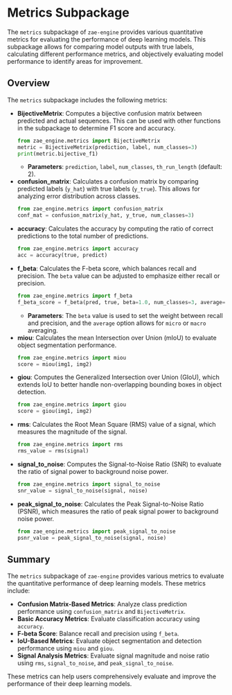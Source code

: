 # Metrics Subpackage

The `metrics` subpackage of `zae-engine` provides various quantitative metrics for evaluating the performance of deep learning models. This subpackage allows for comparing model outputs with true labels, calculating different performance metrics, and objectively evaluating model performance to identify areas for improvement.

## Overview

The `metrics` subpackage includes the following metrics:

- **BijectiveMetrix**: Computes a bijective confusion matrix between predicted and actual sequences. This can be used with other functions in the subpackage to determine F1 score and accuracy.
  ```python
  from zae_engine.metrics import BijectiveMetrix
  metric = BijectiveMetrix(prediction, label, num_classes=3)
  print(metric.bijective_f1)
  ```
  - **Parameters**: `prediction`, `label`, `num_classes`, `th_run_length` (default: 2).
- **confusion_matrix**: Calculates a confusion matrix by comparing predicted labels (`y_hat`) with true labels (`y_true`). This allows for analyzing error distribution across classes.
  ```python
  from zae_engine.metrics import confusion_matrix
  conf_mat = confusion_matrix(y_hat, y_true, num_classes=3)
  ```
- **accuracy**: Calculates the accuracy by computing the ratio of correct predictions to the total number of predictions.
  ```python
  from zae_engine.metrics import accuracy
  acc = accuracy(true, predict)
  ```
- **f_beta**: Calculates the F-beta score, which balances recall and precision. The `beta` value can be adjusted to emphasize either recall or precision.
  ```python
  from zae_engine.metrics import f_beta
  f_beta_score = f_beta(pred, true, beta=1.0, num_classes=3, average='micro')
  ```
  - **Parameters**: The `beta` value is used to set the weight between recall and precision, and the `average` option allows for `micro` or `macro` averaging.
- **miou**: Calculates the mean Intersection over Union (mIoU) to evaluate object segmentation performance.
  ```python
  from zae_engine.metrics import miou
  score = miou(img1, img2)
  ```
- **giou**: Computes the Generalized Intersection over Union (GIoU), which extends IoU to better handle non-overlapping bounding boxes in object detection.
  ```python
  from zae_engine.metrics import giou
  score = giou(img1, img2)
  ```
- **rms**: Calculates the Root Mean Square (RMS) value of a signal, which measures the magnitude of the signal.
  ```python
  from zae_engine.metrics import rms
  rms_value = rms(signal)
  ```
- **signal_to_noise**: Computes the Signal-to-Noise Ratio (SNR) to evaluate the ratio of signal power to background noise power.
  ```python
  from zae_engine.metrics import signal_to_noise
  snr_value = signal_to_noise(signal, noise)
  ```
- **peak_signal_to_noise**: Calculates the Peak Signal-to-Noise Ratio (PSNR), which measures the ratio of peak signal power to background noise power.
  ```python
  from zae_engine.metrics import peak_signal_to_noise
  psnr_value = peak_signal_to_noise(signal, noise)
  ```

## Summary
The `metrics` subpackage of `zae-engine` provides various metrics to evaluate the quantitative performance of deep learning models. These metrics include:

- **Confusion Matrix-Based Metrics**: Analyze class prediction performance using `confusion_matrix` and `BijectiveMetrix`.
- **Basic Accuracy Metrics**: Evaluate classification accuracy using `accuracy`.
- **F-beta Score**: Balance recall and precision using `f_beta`.
- **IoU-Based Metrics**: Evaluate object segmentation and detection performance using `miou` and `giou`.
- **Signal Analysis Metrics**: Evaluate signal magnitude and noise ratio using `rms`, `signal_to_noise`, and `peak_signal_to_noise`.

These metrics can help users comprehensively evaluate and improve the performance of their deep learning models.

